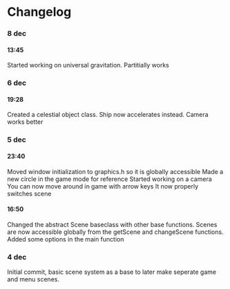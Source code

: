 Changelog
=========

### 8 dec

#### 13:45
Started working on universal gravitation.
Partitially works


### 6 dec

#### 19:28
Created a celestial object class.
Ship now accelerates instead.
Camera works better

### 5 dec

#### 23:40
Moved window initialization to graphics.h so it is globally accessible
Made a new circle in the game mode for reference
Started working on a camera
You can now move around in game with arrow keys
It now properly switches scene

#### 16:50
Changed the abstract Scene baseclass with other base functions.
Scenes are now accessible globally from the getScene and changeScene functions.
Added some options in the main function

### 4 dec
Initial commit, basic scene system as a base to later make seperate game and menu scenes.
